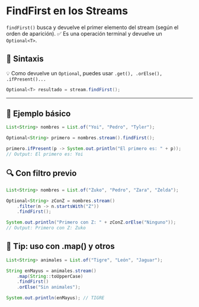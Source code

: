 # FindFirst en los Streams

`findFirst()` busca y devuelve el primer elemento del stream (según el orden de aparición).
✅ Es una operación terminal y devuelve un `Optional<T>`.

## 🧠 Sintaxis
💡 Como devuelve un `Optional`, puedes usar `.get(), .orElse(), .ifPresent()...`

```java
Optional<T> resultado = stream.findFirst();
```

---

## 🧪 Ejemplo básico
```java
List<String> nombres = List.of("Yoi", "Pedro", "Tyler");

Optional<String> primero = nombres.stream().findFirst();

primero.ifPresent(p -> System.out.println("El primero es: " + p)); 
// Output: El primero es: Yoi
```

## 🔍 Con filtro previo
```java
List<String> nombres = List.of("Zuko", "Pedro", "Zara", "Zelda");

Optional<String> zConZ = nombres.stream()
    .filter(n -> n.startsWith("Z"))
    .findFirst();

System.out.println("Primero con Z: " + zConZ.orElse("Ninguno"));
// Output: Primero con Z: Zuko
```

## 🧪 Tip: uso con .map() y otros
```java
List<String> animales = List.of("Tigre", "León", "Jaguar");

String enMayus = animales.stream()
    .map(String::toUpperCase)
    .findFirst()
    .orElse("Sin animales");

System.out.println(enMayus); // TIGRE
```